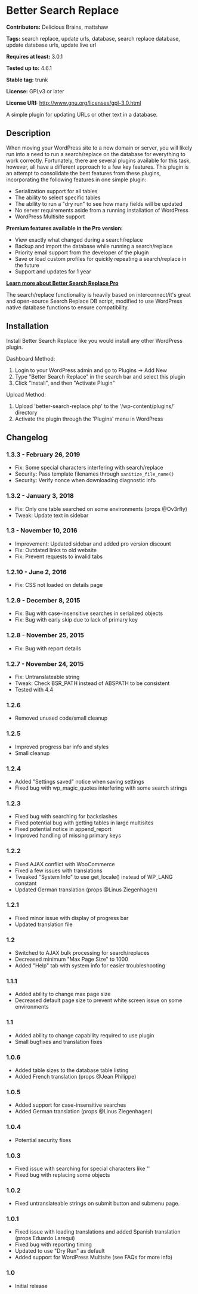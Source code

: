 # Better Search Replace #
**Contributors:** Delicious Brains, mattshaw

**Tags:** search replace, update urls, database, search replace database, update database urls, update live url

**Requires at least:** 3.0.1

**Tested up to:** 4.6.1

**Stable tag:** trunk

**License:** GPLv3 or later

**License URI:** http://www.gnu.org/licenses/gpl-3.0.html


A simple plugin for updating URLs or other text in a database.

## Description ##

When moving your WordPress site to a new domain or server, you will likely run into a need to run a search/replace on the database for everything to work correctly. Fortunately, there are several plugins available for this task, however, all have a different approach to a few key features. This plugin is an attempt to consolidate the best features from these plugins, incorporating the following features in one simple plugin:

* Serialization support for all tables
* The ability to select specific tables
* The ability to run a "dry run" to see how many fields will be updated
* No server requirements aside from a running installation of WordPress
* WordPress Multisite support

**Premium features available in the Pro version:**

* View exactly what changed during a search/replace
* Backup and import the database while running a search/replace
* Priority email support from the developer of the plugin
* Save or load custom profiles for quickly repeating a search/replace in the future
* Support and updates for 1 year

**[Learn more about Better Search Replace Pro](https://bettersearchreplace.com/)**


The search/replace functionality is heavily based on interconnect/it's great and open-source Search Replace DB script, modified to use WordPress native database functions to ensure compatibility.

## Installation ##

Install Better Search Replace like you would install any other WordPress plugin.

Dashboard Method:

1. Login to your WordPress admin and go to Plugins -> Add New
2. Type "Better Search Replace" in the search bar and select this plugin
3. Click "Install", and then "Activate Plugin"


Upload Method:

1. Upload 'better-search-replace.php' to the '/wp-content/plugins/' directory
2. Activate the plugin through the 'Plugins' menu in WordPress

## Changelog ##

### 1.3.3 - February 26, 2019 ###
* Fix: Some special characters interfering with search/replace
* Security: Pass template filenames through `sanitize_file_name()`
* Security: Verify nonce when downloading diagnostic info

### 1.3.2 - January 3, 2018 ###
* Fix: Only one table searched on some environments (props @Ov3rfly)
* Tweak: Update text in sidebar

### 1.3 - November 10, 2016 ###
* Improvement: Updated sidebar and added pro version discount
* Fix: Outdated links to old website
* Fix: Prevent requests to invalid tabs

### 1.2.10 - June 2, 2016 ###
* Fix: CSS not loaded on details page

### 1.2.9 - December 8, 2015 ###
* Fix: Bug with case-insensitive searches in serialized objects
* Fix: Bug with early skip due to lack of primary key

### 1.2.8 - November 25, 2015 ###
* Fix: Bug with report details

### 1.2.7 - November 24, 2015 ###
* Fix: Untranslateable string
* Tweak: Check BSR_PATH instead of ABSPATH to be consistent
* Tested with 4.4

### 1.2.6 ###
* Removed unused code/small cleanup

### 1.2.5 ###
* Improved progress bar info and styles
* Small cleanup

### 1.2.4 ###
* Added "Settings saved" notice when saving settings
* Fixed bug with wp_magic_quotes interfering with some search strings

### 1.2.3 ###
* Fixed bug with searching for backslashes
* Fixed potential bug with getting tables in large multisites
* Fixed potential notice in append_report
* Improved handling of missing primary keys

### 1.2.2 ###
* Fixed AJAX conflict with WooCommerce
* Fixed a few issues with translations
* Tweaked "System Info" to use get_locale() instead of WP_LANG constant
* Updated German translation (props @Linus Ziegenhagen)

### 1.2.1 ###
* Fixed minor issue with display of progress bar
* Updated translation file

### 1.2 ###
* Switched to AJAX bulk processing for search/replaces
* Decreased minimum "Max Page Size" to 1000
* Added "Help" tab with system info for easier troubleshooting

### 1.1.1 ###
* Added ability to change max page size
* Decreased default page size to prevent white screen issue on some environments

### 1.1 ###
* Added ability to change capability required to use plugin
* Small bugfixes and translation fixes

### 1.0.6 ###
* Added table sizes to the database table listing
* Added French translation (props @Jean Philippe)

### 1.0.5 ###
* Added support for case-insensitive searches
* Added German translation (props @Linus Ziegenhagen)

### 1.0.4 ###
* Potential security fixes

### 1.0.3 ###
* Fixed issue with searching for special characters like '\'
* Fixed bug with replacing some objects

### 1.0.2 ###
* Fixed untranslateable strings on submit button and submenu page.

### 1.0.1 ###
* Fixed issue with loading translations and added Spanish translation (props Eduardo Larequi)
* Fixed bug with reporting timing
* Updated to use "Dry Run" as default
* Added support for WordPress Multisite (see FAQs for more info)

### 1.0 ###
* Initial release
